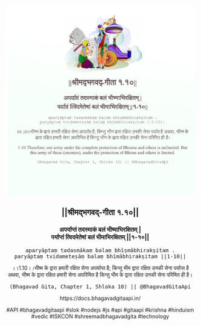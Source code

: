 <img src="../../asset/BG_1_10.png"/>
<center><h2>||श्रीमद्‍भगवद्‍-गीता १.१०||</h2>
<h3>अपर्याप्तं तदस्माकं बलं भीष्माभिरक्षितम् |<br/>पर्याप्तं त्विदमेतेषां बलं भीमाभिरक्षितम् ||१-१०||</h3>
<pre>aparyāptaṃ tadasmākaṃ balaṃ bhīṣmābhirakṣitam .<br/>paryāptaṃ tvidameteṣāṃ balaṃ bhīmābhirakṣitam ||1-10||</pre>
<p>।।1.10।।भीष्म के द्वारा हमारी रक्षित सेना अपर्याप्त है; किन्तु भीम द्वारा रक्षित उनकी सेना पर्याप्त है अथवा, भीष्म के द्वारा रक्षित हमारी सेना अपरिमित है किन्तु भीम के द्वारा रक्षित उनकी सेना परिमित ही है।</p>
<pre>(Bhagavad Gita, Chapter 1, Shloka 10) || @BhagavadGitaApi</pre><p>https://docs.bhagavadgitaapi.in/</p><p>#API #bhagavadgitaapi #slok #nodejs #js #api #gitaapi #krishna #hinduism #vedic #ISKCON #shreemadbhagavadgita #technology</p></center>